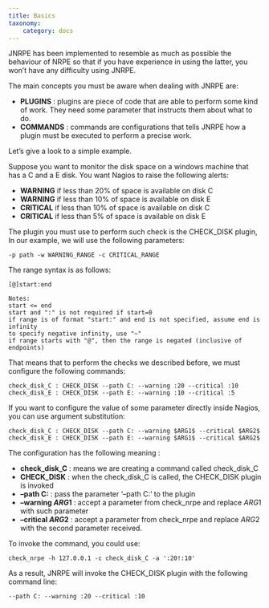 ```yaml
---
title: Basics
taxonomy:
    category: docs
---
```


JNRPE has been implemented to resemble as much as possible the behaviour of NRPE so that if you have experience in using the latter, you won’t have any difficulty using JNRPE.

The main concepts you must be aware when dealing with JNRPE are:

* **PLUGINS** : plugins are piece of code that are able to perform some kind of work. They need some parameter that instructs them about what to do.
* **COMMANDS** : commands are configurations that tells JNRPE how a plugin must be executed to perform a precise work.

Let’s give a look to a simple example.

Suppose you want to monitor the disk space on a windows machine that has a C and a E disk. You want Nagios to raise the following alerts:

* **WARNING** if less than 20% of space is available on disk C
* **WARNING** if less than 10% of space is available on disk E
* **CRITICAL** if less than 10% of space is available on disk C
* **CRITICAL** if less than 5% of space is available on disk E

The plugin you must use to perform such check is the CHECK_DISK plugin, In our example, we will use the following parameters:

```
-p path -w WARNING_RANGE -c CRITICAL_RANGE
```

The range syntax is as follows:

````
[@]start:end

Notes:
start <= end
start and ":" is not required if start=0
if range is of format "start:" and end is not specified, assume end is infinity
to specify negative infinity, use "~"
if range starts with "@", then the range is negated (inclusive of endpoints)
````

That means that to perform the checks we described before, we must configure the following commands:

````
check_disk_C : CHECK_DISK --path C: --warning :20 --critical :10
check_disk_E : CHECK_DISK --path E: --warning :10 --critical :5
````
If you want to configure the value of some parameter directly inside Nagios, you can use argument substitution:
````
check_disk_C : CHECK_DISK --path C: --warning $ARG1$ --critical $ARG2$
check_disk_E : CHECK_DISK --path E: --warning $ARG1$ --critical $ARG2$
````

The configuration has the following meaning :

* **check_disk_C** : means we are creating a command called check_disk_C
* **CHECK_DISK** : when the check_disk_C is called, the CHECK_DISK plugin is invoked
* **–path C:** : pass the parameter ‘–path C:’ to the plugin
* **–warning $ARG1$** : accept a parameter from check_nrpe and replace $ARG1$ with such parameter
* **–critical $ARG2$** : accept a parameter from check_nrpe and replace $ARG2$ with the second parameter received.

To invoke the command, you could use:

````
check_nrpe -h 127.0.0.1 -c check_disk_C -a ':20!:10'
````

As a result, JNRPE will invoke the CHECK_DISK plugin with the following command line:

````
--path C: --warning :20 --critical :10
````